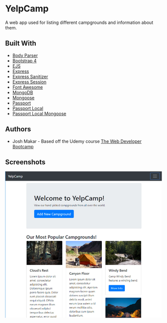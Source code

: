 # YelpCamp

A web app used for listing different campgrounds and information about them.

## Built With

* [Body Parser](https://www.npmjs.com/package/body-parser)
* [Bootstrap 4](https://getbootstrap.com)
* [EJS](https://www.npmjs.com/package/ejs)
* [Express](https://www.npmjs.com/package/express)
* [Express Sanitizer](https://www.npmjs.com/package/express-sanitizer)
* [Express Session](https://www.npmjs.com/package/express-session)
* [Font Awesome](https://fontawesome.com)
* [MongoDB](https://www.mongodb.com)
* [Mongoose](https://www.npmjs.com/package/mongoose)
* [Passport](https://www.npmjs.com/package/passport)
* [Passport Local](https://www.npmjs.com/package/passport-local)
* [Passport Local Mongoose](https://www.npmjs.com/package)

## Authors

* Josh Makar - Based off the Udemy course [The Web Developer Bootcamp](https://www.udemy.com/the-web-developer-bootcamp)

## Screenshots

![Screenshot of Restful Blog App](screenshot.jpg?raw=true "Screenshot of the YelpCamp web app")